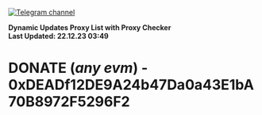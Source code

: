 [![Telegram channel](https://img.shields.io/endpoint?url=https://runkit.io/damiankrawczyk/telegram-badge/branches/master?url=https://t.me/n4z4v0d)](https://t.me/n4z4v0d) 

**Dynamic Updates Proxy List with Proxy Checker**  
**Last Updated: 22.12.23 03:49**

# DONATE (_any evm_) - 0xDEADf12DE9A24b47Da0a43E1bA70B8972F5296F2
